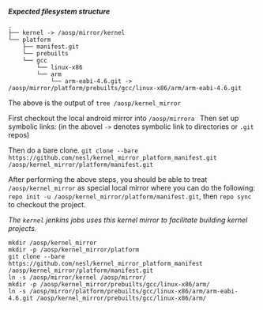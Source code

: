 ___Expected filesystem structure___

```
.
├── kernel -> /aosp/mirror/kernel
└── platform
    ├── manifest.git
    └── prebuilts
	└── gcc
	    └── linux-x86
		└── arm
		    └── arm-eabi-4.6.git -> /aosp/mirror/platform/prebuilts/gcc/linux-x86/arm/arm-eabi-4.6.git
```

The above is the output of `tree /aosp/kernel_mirror`

First checkout the local android mirror into `/aosp/mirrora
`
Then set up symbolic links: (in the abovel `->` denotes symbolic link to directories or `.git` repos)

Then do a bare clone.
`git clone --bare https://github.com/nesl/kernel_mirror_platform_manifest.git /aosp/kernel_mirror/platform/manifest.git`


After performing the above steps, you should be able to treat `/aosp/kernel_mirror` as special local mirror where
you can do the following: `repo init -u /aosp/kernel_mirror/platform/manifest.git`, then `repo sync` to checkout
the project.

*The `kernel` jenkins jobs uses this kernel mirror to facilitate building kernel projects.*

```
mkdir /aosp/kernel_mirror
mkdir -p /aosp/kernel_mirror/platform
git clone --bare https://github.com/nesl/kernel_mirror_platform_manifest /aosp/kernel_mirror/platform/manifest.git
ln -s /aosp/mirror/kernel /aosp/mirror/
mkdir -p /aosp/kernel_mirror/prebuilts/gcc/linux-x86/arm/
ln -s /aosp/mirror/platform/prebuilts/gcc/linux-x86/arm/arm-eabi-4.6.git /aosp/kernel_mirror/prebuilts/gcc/linux-x86/arm/ 
```

